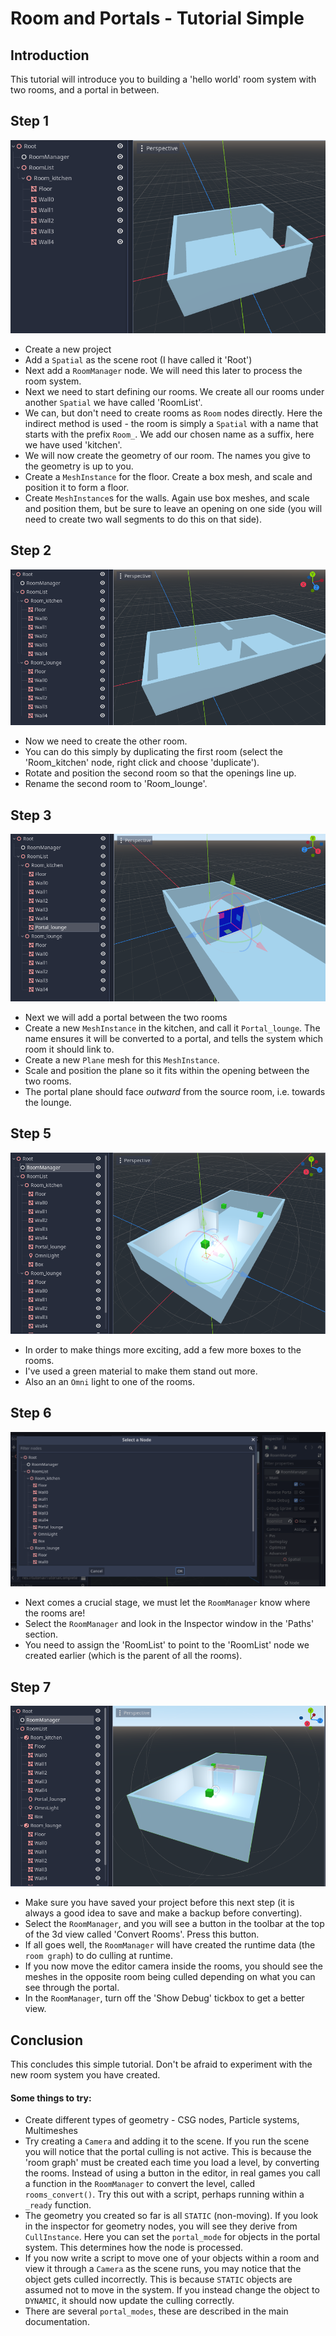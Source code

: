 # Room and Portals - Tutorial Simple
## Introduction
This tutorial will introduce you to building a 'hello world' room system with two rooms, and a portal in between.

## Step 1
![Tutorial Simple 1](images/tutorial_simple1.png)
* Create a new project
* Add a `Spatial` as the scene root (I have called it 'Root')
* Next add a `RoomManager` node. We will need this later to process the room system.
* Next we need to start defining our rooms. We create all our rooms under another `Spatial` we have called 'RoomList'.
* We can, but don't need to create rooms as `Room` nodes directly. Here the indirect method is used - the room is simply a `Spatial` with a name that starts with the prefix `Room_`. We add our chosen name as a suffix, here we have used 'kitchen'.
* We will now create the geometry of our room. The names you give to the geometry is up to you.
* Create a `MeshInstance` for the floor. Create a box mesh, and scale and position it to form a floor.
* Create `MeshInstance`s for the walls. Again use box meshes, and scale and position them, but be sure to leave an opening on one side (you will need to create two wall segments to do this on that side).
## Step 2
![Tutorial Simple 2](images/tutorial_simple2.png)
* Now we need to create the other room.
* You can do this simply by duplicating the first room (select the 'Room_kitchen' node, right click and choose 'duplicate').
* Rotate and position the second room so that the openings line up.
* Rename the second room to 'Room_lounge'.
## Step 3
![Tutorial Simple 3](images/tutorial_simple3.png)
* Next we will add a portal between the two rooms
* Create a new `MeshInstance` in the kitchen, and call it `Portal_lounge`. The name ensures it will be converted to a portal, and tells the system which room it should link to.
* Create a new `Plane` mesh for this `MeshInstance`.
* Scale and position the plane so it fits within the opening between the two rooms.
* The portal plane should face _outward_ from the source room, i.e. towards the lounge.
## Step 5
![Tutorial Simple 4](images/tutorial_simple4.png)
* In order to make things more exciting, add a few more boxes to the rooms.
* I've used a green material to make them stand out more.
* Also an an `Omni` light to one of the rooms.
## Step 6
![Select RoomList](images/select_roomlist.png)
* Next comes a crucial stage, we must let the `RoomManager` know where the rooms are!
* Select the `RoomManager` and look in the Inspector window in the 'Paths' section.
* You need to assign the 'RoomList' to point to the 'RoomList' node we created earlier (which is the parent of all the rooms).
## Step 7
![Tutorial Simple 5](images/tutorial_simple5.png)
* Make sure you have saved your project before this next step (it is always a good idea to save and make a backup before converting).
* Select the `RoomManager`, and you will see a button in the toolbar at the top of the 3d view called 'Convert Rooms'. Press this button.
* If all goes well, the `RoomManager` will have created the runtime data (the `room graph`) to do culling at runtime.
* If you now move the editor camera inside the rooms, you should see the meshes in the opposite room being culled depending on what you can see through the portal.
* In the `RoomManager`, turn off the 'Show Debug' tickbox to get a better view.
## Conclusion
This concludes this simple tutorial. Don't be afraid to experiment with the new room system you have created.

#### Some things to try:
* Create different types of geometry - CSG nodes, Particle systems, Multimeshes
* Try creating a `Camera` and adding it to the scene. If you run the scene you will notice that the portal culling is not active. This is because the 'room graph' must be created each time you load a level, by converting the rooms. Instead of using a button in the editor, in real games you call a function in the `RoomManager` to convert the level, called `rooms_convert()`. Try this out with a script, perhaps running within a `_ready` function.
* The geometry you created so far is all `STATIC` (non-moving). If you look in the inspector for geometry nodes, you will see they derive from `CullInstance`. Here you can set the `portal_mode` for objects in the portal system. This determines how the node is processed.
* If you now write a script to move one of your objects within a room and view it through a `Camera` as the scene runs, you may notice that the object gets culled incorrectly. This is because `STATIC` objects are assumed not to move in the system. If you instead change the object to `DYNAMIC`, it should now update the culling correctly.
* There are several `portal_modes`, these are described in the main documentation.
